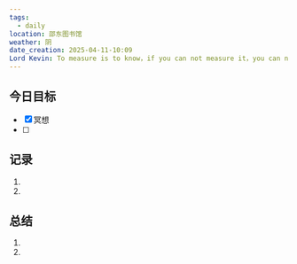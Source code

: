 ```yaml
---
tags:
  - daily
location: 邵东图书馆
weather: 阴
date_creation: 2025-04-11-10:09
Lord Kevin: To measure is to know，if you can not measure it，you can not improve it
---
```


## 今日目标
- [x] 冥想
- [ ] 
## 记录
1. 
2. 
## 总结
1. 
2. 